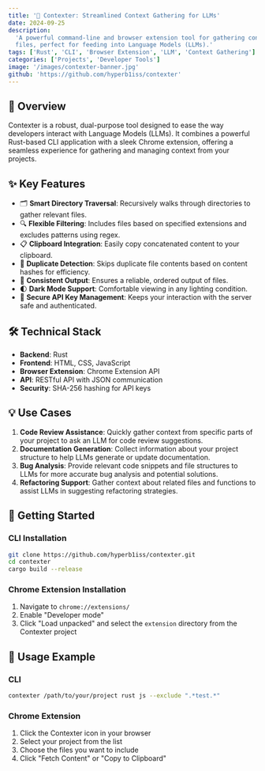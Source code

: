 ```yaml
---
title: '🚀 Contexter: Streamlined Context Gathering for LLMs'
date: 2024-09-25
description:
  'A powerful command-line and browser extension tool for gathering context from
  files, perfect for feeding into Language Models (LLMs).'
tags: ['Rust', 'CLI', 'Browser Extension', 'LLM', 'Context Gathering']
categories: ['Projects', 'Developer Tools']
image: '/images/contexter-banner.jpg'
github: 'https://github.com/hyperb1iss/contexter'
---
```


## 🚀 Overview

Contexter is a robust, dual-purpose tool designed to ease the way developers
interact with Language Models (LLMs). It combines a powerful Rust-based CLI
application with a sleek Chrome extension, offering a seamless experience for
gathering and managing context from your projects.

## ✨ Key Features

- 🗂️ **Smart Directory Traversal**: Recursively walks through directories to
  gather relevant files.
- 🔍 **Flexible Filtering**: Includes files based on specified extensions and
  excludes patterns using regex.
- 📋 **Clipboard Integration**: Easily copy concatenated content to your
  clipboard.
- 🔄 **Duplicate Detection**: Skips duplicate file contents based on content
  hashes for efficiency.
- 📑 **Consistent Output**: Ensures a reliable, ordered output of files.
- 🌓 **Dark Mode Support**: Comfortable viewing in any lighting condition.
- 🔐 **Secure API Key Management**: Keeps your interaction with the server safe
  and authenticated.

## 🛠️ Technical Stack

- **Backend**: Rust
- **Frontend**: HTML, CSS, JavaScript
- **Browser Extension**: Chrome Extension API
- **API**: RESTful API with JSON communication
- **Security**: SHA-256 hashing for API keys

## 💡 Use Cases

1. **Code Review Assistance**: Quickly gather context from specific parts of
   your project to ask an LLM for code review suggestions.
2. **Documentation Generation**: Collect information about your project
   structure to help LLMs generate or update documentation.
3. **Bug Analysis**: Provide relevant code snippets and file structures to LLMs
   for more accurate bug analysis and potential solutions.
4. **Refactoring Support**: Gather context about related files and functions to
   assist LLMs in suggesting refactoring strategies.

## 🚀 Getting Started

### CLI Installation

```bash
git clone https://github.com/hyperb1iss/contexter.git
cd contexter
cargo build --release
```

### Chrome Extension Installation

1. Navigate to `chrome://extensions/`
2. Enable "Developer mode"
3. Click "Load unpacked" and select the `extension` directory from the Contexter
   project

## 📖 Usage Example

### CLI

```bash
contexter /path/to/your/project rust js --exclude ".*test.*"
```

### Chrome Extension

1. Click the Contexter icon in your browser
2. Select your project from the list
3. Choose the files you want to include
4. Click "Fetch Content" or "Copy to Clipboard"
